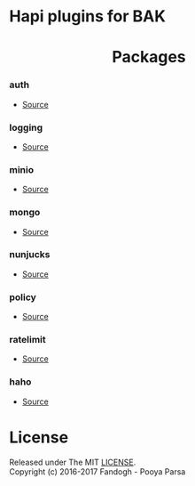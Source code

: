 # Hapi plugins for BAK

<h1 align="center">Packages</h1>

### auth
- [Source](./packages/auth)

### logging
- [Source](./packages/logging)

### minio
- [Source](./packages/minio)

### mongo
- [Source](./packages/mongo)

### nunjucks
- [Source](./packages/nunjucks)


### policy
- [Source](./packages/policy)

### ratelimit
- [Source](./packages/ratelimit)

### haho
- [Source](./packages/haho)


# License
Released under The MIT [LICENSE](./LICENSE).       
Copyright (c) 2016-2017 Fandogh - Pooya Parsa
